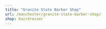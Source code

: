 ```yaml
---
title: "Granite State Barber Shop"
url: /manchester/granite-state-barber-shop/
shop: hairdresser
---
```

